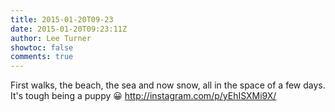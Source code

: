 ```yaml
---
title: 2015-01-20T09-23
date: 2015-01-20T09:23:11Z
author: Lee Turner
showtoc: false
comments: true
---
```


First walks, the beach, the sea and now snow, all in the space of a few days. It's tough being a puppy 😀 http://instagram.com/p/yEhISXMi9X/

